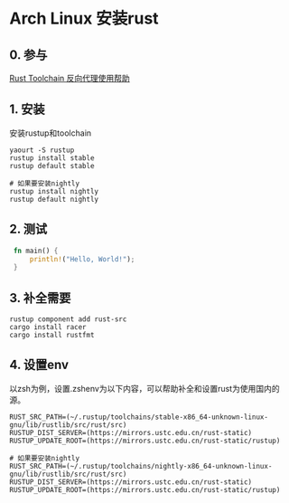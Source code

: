 # Arch Linux 安装rust

## 0. 参与

[Rust Toolchain 反向代理使用帮助](https://mirrors.ustc.edu.cn/help/rust-static.html)

## 1. 安装

安装rustup和toolchain

```shell
yaourt -S rustup
rustup install stable
rustup default stable
```

```shell
# 如果要安装nightly
rustup install nightly
rustup default nightly
```



## 2. 测试

```rust
 fn main() {
     println!("Hello, World!");
 }
```



## 3. 补全需要

```shell
rustup component add rust-src
cargo install racer
cargo install rustfmt
```



## 4. 设置env 

以zsh为例，设置.zshenv为以下内容，可以帮助补全和设置rust为使用国内的源。

```shell
RUST_SRC_PATH=(~/.rustup/toolchains/stable-x86_64-unknown-linux-gnu/lib/rustlib/src/rust/src)
RUSTUP_DIST_SERVER=(https://mirrors.ustc.edu.cn/rust-static)
RUSTUP_UPDATE_ROOT=(https://mirrors.ustc.edu.cn/rust-static/rustup)
```

```shell
# 如果要安装nightly
RUST_SRC_PATH=(~/.rustup/toolchains/nightly-x86_64-unknown-linux-gnu/lib/rustlib/src/rust/src)
RUSTUP_DIST_SERVER=(https://mirrors.ustc.edu.cn/rust-static)
RUSTUP_UPDATE_ROOT=(https://mirrors.ustc.edu.cn/rust-static/rustup)
```

